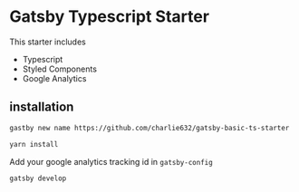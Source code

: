 # Gatsby Typescript Starter

This starter includes

- Typescript
- Styled Components
- Google Analytics

## installation


```bash
gastby new name https://github.com/charlie632/gatsby-basic-ts-starter
```

```bash
yarn install
```

Add your google analytics tracking id in `gatsby-config`

```bash
gatsby develop
```
